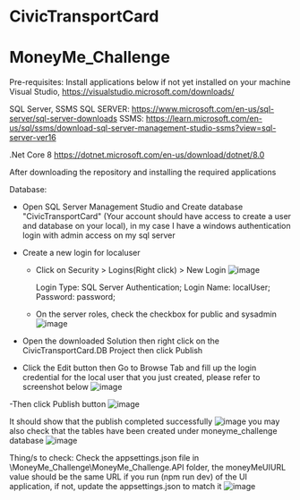 # CivicTransportCard

# MoneyMe_Challenge
Pre-requisites: Install applications below if not yet installed on your machine
Visual Studio, 
https://visualstudio.microsoft.com/downloads/

SQL Server, SSMS 
SQL SERVER: https://www.microsoft.com/en-us/sql-server/sql-server-downloads
SSMS: https://learn.microsoft.com/en-us/sql/ssms/download-sql-server-management-studio-ssms?view=sql-server-ver16

.Net Core 8
https://dotnet.microsoft.com/en-us/download/dotnet/8.0

After downloading the repository and installing the required applications

Database:
- Open SQL Server Management Studio and Create database "CivicTransportCard" (Your account should have access to create a user and database on your local), in my case I have a windows authentication login with admin access on my sql server
- Create a new login for localuser
   - Click on Security > Logins(Right click) > New Login
       ![image](https://github.com/user-attachments/assets/e9989c06-0990-475f-aaf3-53ed0252e655)

      Login Type: SQL Server Authentication;
      Login Name: localUser;
      Password: password;
   - On the server roles, check the checkbox for public and sysadmin
     ![image](https://github.com/user-attachments/assets/9d6ef35d-df51-4dcb-b30f-3e9318b26aaa)
    
- Open the downloaded Solution then right click on the CivicTransportCard.DB Project then click Publish

- Click the Edit button then Go to Browse Tab and fill up the login credential for the local user that you just created, please refer to screenshot below
![image](https://github.com/user-attachments/assets/711c251b-eca0-4cc8-a5c0-cfca9dda1a24)


-Then click Publish button
![image](https://github.com/user-attachments/assets/3b68971c-d1b1-4b17-890d-5caa0b8367e6)


It should show that the publish completed successfully
![image](https://github.com/user-attachments/assets/2d522cd6-4631-4ab7-b028-4fe449daf707)
you may also check that the tables have been created under moneyme_challenge database
![image](https://github.com/user-attachments/assets/da2ad5f2-815c-4477-b3cb-135d80402f41)


Thing/s to check:
Check the appsettings.json file in \MoneyMe_Challenge\MoneyMe_Challenge.API folder, the moneyMeUIURL value should be the same URL if you run (npm run dev) of the UI application, if not, update the appsettings.json to match it
![image](https://github.com/user-attachments/assets/06cdfbff-227b-499f-b156-b3fe1e62f468)
